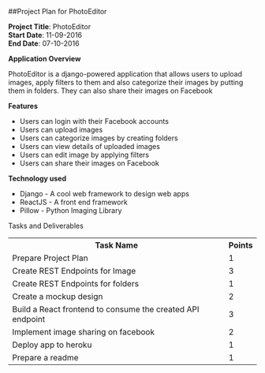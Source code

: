 ##Project Plan for PhotoEditor

<b>Project Title</b>:   PhotoEditor <br/>
<b>Start Date</b>:      11-09-2016 <br />
<b>End Date</b>:        07-10-2016 <br/>

<b>Application Overview</b>

PhotoEditor is a django-powered application that allows users to upload images, apply filters to them and also categorize their images by putting them in folders. They can also share their images on Facebook

<b>Features</b> <br/>
* Users can login with their Facebook accounts
* Users can upload images
* Users can categorize images by creating folders
* Users can view details of uploaded images
* Users can edit image by applying filters
* Users can share their images on Facebook

<b>Technology used</b>
* Django - A cool web framework to design web apps  <br/>
* ReactJS -  A front end framework <br/>
* Pillow - Python Imaging Library <br/>

Tasks and Deliverables
<table>
  <tr>
  <th> Task Name </th>
  <th> Points </th>
  </tr>
  <tr>
   <td>Prepare Project Plan</td>
   <td>1</td>
  </tr>
  <tr>
   <td>Create REST Endpoints for Image </td>
   <td>3</td>
  </tr>
  <tr>
   <td>Create REST Endpoints for folders </td>
   <td>1</td>
  </tr>
  <tr>
   <td>Create a mockup design </td>
   <td>2</td>
  </tr>
  <tr>
   <td>Build a React frontend to consume the created API endpoint</td>
   <td>3</td>
  </tr>
  <tr>
   <td>Implement image sharing on facebook</td>
   <td>2</td>
  </tr>
  <tr>
   <td>Deploy app to heroku</td>
   <td>1</td>
  </tr>
  <tr>
   <td>Prepare a readme</td>
   <td>1</td>
  </tr>
</table>
